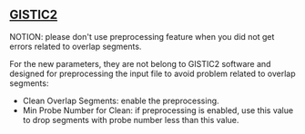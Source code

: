 ## [GISTIC2](/advance/gistic2)

NOTION: please don't use preprocessing feature when you did not get errors related to overlap segments.

For the new parameters, they are not belong to GISTIC2 software and designed for preprocessing the input file to avoid problem related to overlap segments:

- Clean Overlap Segments: enable the preprocessing.
- Min Probe Number for Clean: if preprocessing is enabled, use this value to drop segments with probe number less than this value.